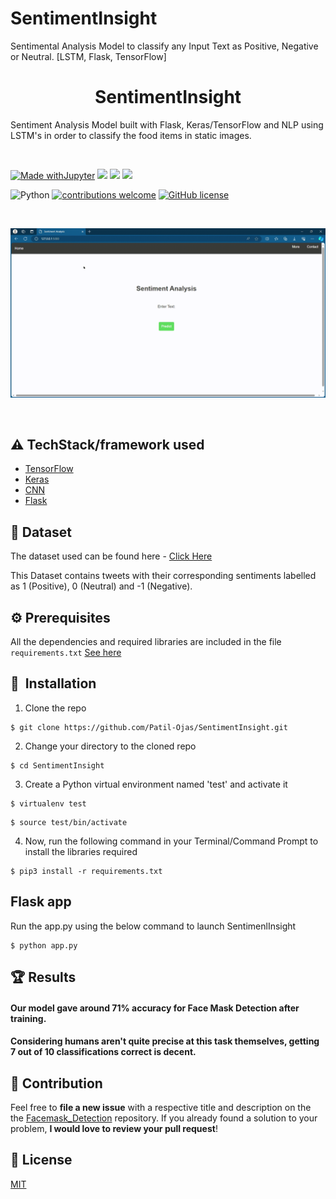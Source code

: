 # SentimentInsight
Sentimental Analysis Model to classify any Input Text as Positive, Negative or Neutral. [LSTM, Flask, TensorFlow]

<h1 align="center">SentimentInsight</h1>

<!-- <div align= "center"><img src="https://i.imgur.com/MfKjyLG.png"/> -->
  
<p>Sentiment Analysis Model built with Flask, Keras/TensorFlow and NLP using LSTM's in order to classify the food items in static images.</p>
</div>

&nbsp;&nbsp;&nbsp;&nbsp;&nbsp;&nbsp;&nbsp;&nbsp;&nbsp;&nbsp;&nbsp;&nbsp;&nbsp;&nbsp;&nbsp;&nbsp;&nbsp;&nbsp;&nbsp;&nbsp;&nbsp;&nbsp;&nbsp;&nbsp;&nbsp;&nbsp;&nbsp;&nbsp;&nbsp;&nbsp;&nbsp;&nbsp;&nbsp;&nbsp;&nbsp;

[![Made withJupyter](https://img.shields.io/badge/Made%20with-Jupyter-orange?style=for-the-badge&logo=Jupyter)](https://jupyter.org/try)
<img src = "https://img.shields.io/badge/Keras-D00000?style=for-the-badge&logo=Keras&logoColor=white"/>
<img src ="https://img.shields.io/badge/scikit_learn-F7931E?style=for-the-badge&logo=scikit-learn&logoColor=white"/>
<img src="https://img.shields.io/badge/TensorFlow-FF6F00?style=for-the-badge&logo=TensorFlow&logoColor=white"/>

![Python](https://img.shields.io/badge/python-v3.6+-blue.svg)
[![contributions welcome](https://img.shields.io/badge/contributions-welcome-brightgreen.svg?style=flat)](https://github.com/techyhoney/Facemask_Detection/issues)
[![GitHub license](https://img.shields.io/github/license/Naereen/StrapDown.js.svg)](https://github.com/techyhoney/Facemask_Detection/blob/master/LICENSE)


&nbsp;&nbsp;&nbsp;&nbsp;&nbsp;&nbsp;&nbsp;&nbsp;&nbsp;&nbsp;&nbsp;&nbsp;&nbsp;&nbsp;&nbsp;&nbsp;&nbsp;&nbsp;&nbsp;&nbsp;&nbsp;&nbsp;&nbsp;&nbsp;&nbsp;&nbsp;&nbsp;&nbsp;&nbsp;&nbsp;&nbsp;&nbsp;&nbsp;&nbsp;&nbsp;

![Live Demo](https://github.com/Patil-Ojas/SentimentInsight/blob/main/Sentiment_Analysis_demo.gif?raw=true)

&nbsp;&nbsp;&nbsp;&nbsp;&nbsp;&nbsp;&nbsp;&nbsp;&nbsp;&nbsp;&nbsp;&nbsp;&nbsp;&nbsp;&nbsp;&nbsp;&nbsp;&nbsp;&nbsp;&nbsp;&nbsp;&nbsp;&nbsp;&nbsp;&nbsp;&nbsp;&nbsp;&nbsp;&nbsp;&nbsp;&nbsp;&nbsp;&nbsp;&nbsp;&nbsp;


## :warning: TechStack/framework used

- [TensorFlow](https://www.tensorflow.org/)
- [Keras](https://keras.io/)
- [CNN](https://arxiv.org/abs/1909.09586)
- [Flask](https://flask.palletsprojects.com/en/3.0.x/)


## :file_folder: Dataset
The dataset used can be found here - [Click Here](https://www.kaggle.com/datasets/rabinandan/twitter-sentiment)

This Dataset contains tweets with their corresponding sentiments labelled as 1 (Positive), 0 (Neutral) and -1 (Negative).


## :gear: Prerequisites

All the dependencies and required libraries are included in the file <code>requirements.txt</code> [See here](https://github.com/Patil-Ojas/SentimentInsight/blob/main/requirements.txt)

## 🚀&nbsp; Installation
1. Clone the repo
```
$ git clone https://github.com/Patil-Ojas/SentimentInsight.git
```

2. Change your directory to the cloned repo 
```
$ cd SentimentInsight
```

3. Create a Python virtual environment named 'test' and activate it
```
$ virtualenv test
```
```
$ source test/bin/activate
```

4. Now, run the following command in your Terminal/Command Prompt to install the libraries required
```
$ pip3 install -r requirements.txt
```


<!-- ####          
![](https://i.imgur.com/3vo1w8f.png)

####          

#### We got the following accuracy/loss training curve plots
![](https://i.imgur.com/cLNo6nK.png)
####          
![](https://i.imgur.com/RYiOlCP.png) -->


## Flask app

Run the app.py using the below command to launch SentimenlInsight
```
$ python app.py 
```

## :trophy: Results

#### Our model gave around 71% accuracy for Face Mask Detection after training.
#### Considering humans aren't quite precise at this task themselves, getting 7 out of 10 classifications correct is decent.


## :handshake: Contribution
Feel free to **file a new issue** with a respective title and description on the the [Facemask_Detection](https://github.com/Patil-Ojas/SentimentInsight/issues) repository. If you already found a solution to your problem, **I would love to review your pull request**! 

<!-- Also credits to https://github.com/techyhoney/Facemask_Detection/tree/master for the Readme.md template! -->

## :eyes: License
[MIT](https://github.com/Patil-Ojas/SentimentInsight/blob/main/LICENSE)
